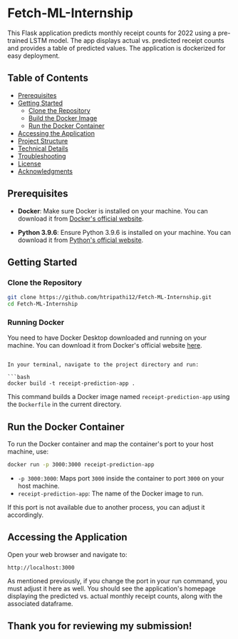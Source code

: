 # Fetch-ML-Internship

This Flask application predicts monthly receipt counts for 2022 using a pre-trained LSTM model. The app displays actual vs. predicted receipt counts and provides a table of predicted values. The application is dockerized for easy deployment.

## Table of Contents

- [Prerequisites](#prerequisites)
- [Getting Started](#getting-started)
  - [Clone the Repository](#clone-the-repository)
  - [Build the Docker Image](#build-the-docker-image)
  - [Run the Docker Container](#run-the-docker-container)
- [Accessing the Application](#accessing-the-application)
- [Project Structure](#project-structure)
- [Technical Details](#technical-details)
- [Troubleshooting](#troubleshooting)
- [License](#license)
- [Acknowledgments](#acknowledgments)

## Prerequisites

- **Docker**: Make sure Docker is installed on your machine. You can download it from [Docker's official website](https://www.docker.com/get-started).

- **Python 3.9.6**: Ensure Python 3.9.6 is installed on your machine. You can download it from [Python's official website](https://www.python.org/downloads/release/python-396/).

## Getting Started

### Clone the Repository

```bash
git clone https://github.com/htripathi12/Fetch-ML-Internship.git
cd Fetch-ML-Internship
```

### Running Docker
You need to have Docker Desktop downloaded and running on your machine. You can download it from Docker's official website [here](https://www.docker.com/products/docker-desktop).
```

In your terminal, navigate to the project directory and run:

```bash
docker build -t receipt-prediction-app .
```

This command builds a Docker image named `receipt-prediction-app` using the `Dockerfile` in the current directory.

## Run the Docker Container

To run the Docker container and map the container's port to your host machine, use:

```bash
docker run -p 3000:3000 receipt-prediction-app
```

- `-p 3000:3000`: Maps port `3000` inside the container to port `3000` on your host machine.
- `receipt-prediction-app`: The name of the Docker image to run.

If this port is not available due to another process, you can adjust it accordingly.

## Accessing the Application

Open your web browser and navigate to:

```
http://localhost:3000
```

As mentioned previously, if you change the port in your run command, you must adjust it here as well. You should see the application's homepage displaying the predicted vs. actual monthly receipt counts, along with the associated dataframe.

## Thank you for reviewing my submission!